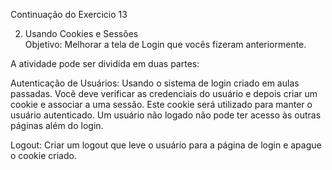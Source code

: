 Continuação do Exercicio 13

2. Usando Cookies e Sessões  
Objetivo: Melhorar a tela de Login que vocês fizeram anteriormente.

A atividade pode ser dividida em duas partes:



Autenticação de Usuários: Usando o sistema de login criado em aulas passadas. Vocẽ deve verificar as credenciais do usuário e depois criar um cookie e associar a uma sessão. Este cookie  será utilizado para manter o usuário autenticado. Um usuário não logado não pode ter acesso às outras páginas além do login.



Logout: Criar um logout que leve o usuário para a página de login e apague o cookie criado. 
